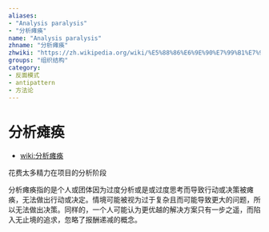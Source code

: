```yaml
---
aliases:
- "Analysis paralysis"
- "分析瘫痪"
name: "Analysis paralysis"
zhname: "分析瘫痪"
zhwiki: "https://zh.wikipedia.org/wiki/%E5%88%86%E6%9E%90%E7%99%B1%E7%98%93"
groups: "组织结构"
category:
- 反面模式
- antipattern
- 方法论
---
```


# 分析瘫痪

* [wiki:分析瘫痪](https://zh.wikipedia.org/wiki/%E5%88%86%E6%9E%90%E7%99%B1%E7%98%93)

花费太多精力在项目的分析阶段

分析瘫痪指的是个人或团体因为过度分析或是或过度思考而导致行动或决策被瘫痪，无法做出行动或决定。情境可能被视为过于复杂且而可能导致更大的问题，所以无法做出决策。同样的，一个人可能认为更优越的解决方案只有一步之遥，而陷入无止境的追求，忽略了报酬递减的概念。